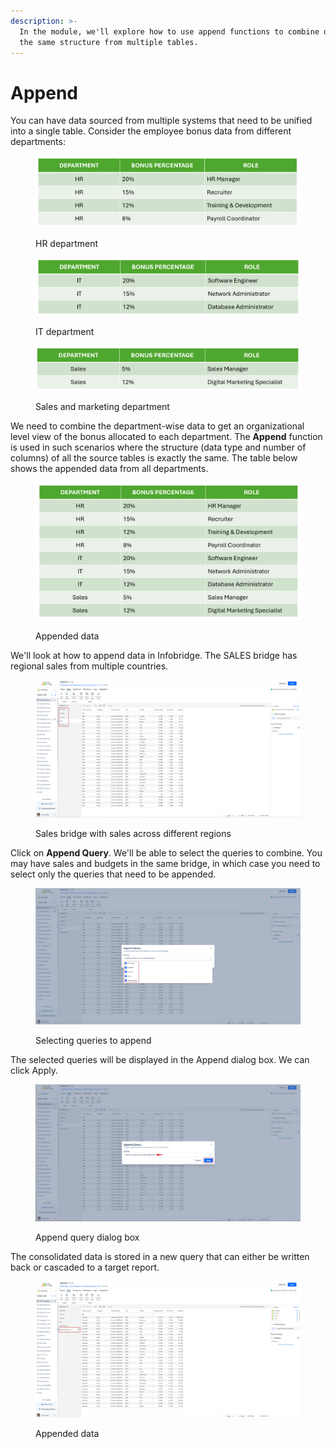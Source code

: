 ```yaml
---
description: >-
  In the module, we'll explore how to use append functions to combine data with
  the same structure from multiple tables.
---
```


# Append

You can have data sourced from multiple systems that need to be unified into a single table. Consider the employee bonus data from different departments:

<figure><img src="../../../.gitbook/assets/image (2) (1).png" alt=""><figcaption><p>HR department</p></figcaption></figure>

<figure><img src="../../../.gitbook/assets/image (3) (1).png" alt=""><figcaption><p>IT department</p></figcaption></figure>

<figure><img src="../../../.gitbook/assets/image (4) (1).png" alt=""><figcaption><p>Sales and marketing department</p></figcaption></figure>

We need to combine the department-wise data to get an organizational level view of the bonus allocated to each department. The **Append** function is used in such scenarios where the structure (data type and number of columns) of all the source tables is exactly the same. The table below shows the appended data from all departments.&#x20;

<figure><img src="../../../.gitbook/assets/image (5) (1).png" alt=""><figcaption><p>Appended data</p></figcaption></figure>

We'll look at how to append data in Infobridge. The SALES bridge has regional sales from multiple countries.

<figure><img src="../../../.gitbook/assets/image (6).png" alt=""><figcaption><p>Sales bridge with sales across different regions</p></figcaption></figure>

Click on **Append Query**. We'll be able to select the queries to combine. You may have sales and budgets in the same bridge, in which case you need to select only the queries that need to be appended.

<figure><img src="../../../.gitbook/assets/image (8).png" alt=""><figcaption><p>Selecting queries to append</p></figcaption></figure>

The selected queries will be displayed in the Append dialog box. We can click Apply.

<figure><img src="../../../.gitbook/assets/image (9).png" alt=""><figcaption><p>Append query dialog box</p></figcaption></figure>

The consolidated data is stored in a new query that can either be written back or cascaded to a target report.

<figure><img src="../../../.gitbook/assets/image (10).png" alt=""><figcaption><p>Appended data</p></figcaption></figure>
